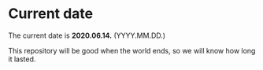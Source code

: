 # Current date

The current date is **2020.06.14.** (YYYY.MM.DD.)

This repository will be good when the world ends, so we will know how long it lasted.